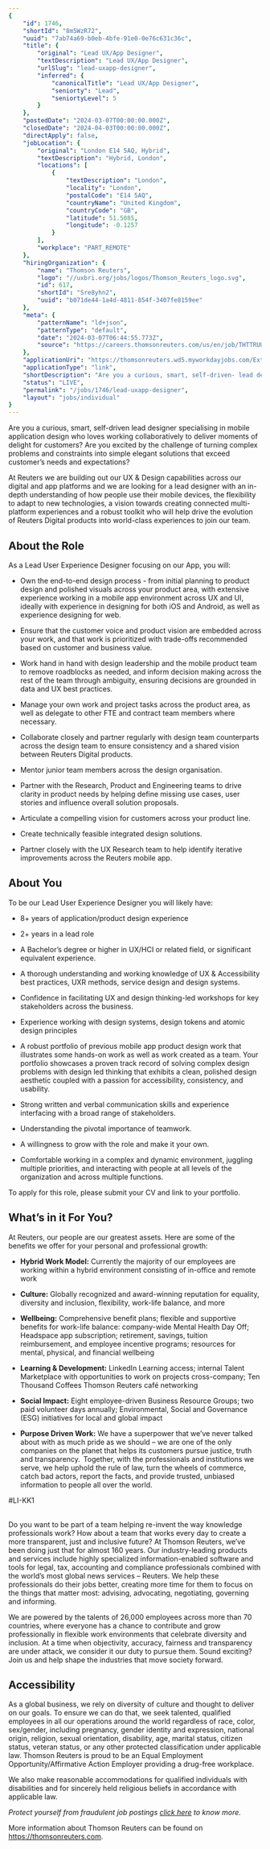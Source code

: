 ```yaml
---
{
	"id": 1746,
	"shortId": "8m5WzR72",
	"uuid": "7ab74a69-b0eb-4bfe-91e0-0e76c631c36c",
	"title": {
		"original": "Lead UX/App Designer",
		"textDescription": "Lead UX/App Designer",
		"urlSlug": "lead-uxapp-designer",
		"inferred": {
			"canonicalTitle": "Lead UX/App Designer",
			"seniorty": "Lead",
			"seniortyLevel": 5
		}
	},
	"postedDate": "2024-03-07T00:00:00.000Z",
	"closedDate": "2024-04-03T00:00:00.000Z",
	"directApply": false,
	"jobLocation": {
		"original": "London E14 5AQ, Hybrid",
		"textDescription": "Hybrid, London",
		"locations": [
			{
				"textDescription": "London",
				"locality": "London",
				"postalCode": "E14 5AQ",
				"countryName": "United Kingdom",
				"countryCode": "GB",
				"latitude": 51.5085,
				"longitude": -0.1257
			}
		],
		"workplace": "PART_REMOTE"
	},
	"hiringOrganization": {
		"name": "Thomson Reuters",
		"logo": "//uxbri.org/jobs/logos/Thomson_Reuters_logo.svg",
		"id": 617,
		"shortId": "Sre8yhn2",
		"uuid": "b071de44-1a4d-4811-854f-3407fe8159ee"
	},
	"meta": {
		"patternName": "ld+json",
		"patternType": "default",
		"date": "2024-03-07T06:44:55.773Z",
		"source": "https://careers.thomsonreuters.com/us/en/job/THTTRUUSJREQ176838EXTERNALENUS/Lead-UX-App-Designer?utm_source=indeed&utm_medium=phenom-feeds"
	},
	"applicationUri": "https://thomsonreuters.wd5.myworkdayjobs.com/External_Career_Site/login?redirect=%2FExternal_Career_Site%2Fjob%2FGBR-London-5-Canada-Square%2FLead-UX-App-Designer_JREQ176838%2Fapply%3F",
	"applicationType": "link",
	"shortDescription": "Are you a curious, smart, self-driven- lead designer specialising in mobile application design who loves working collaboratively to deliver moments of delight for customers? Are you excited by the",
	"status": "LIVE",
	"permalink": "/jobs/1746/lead-uxapp-designer",
	"layout": "jobs/individual"
}
---
```

<p>Are you a curious, smart, self-driven lead designer specialising in mobile application design who loves working collaboratively to deliver moments of delight for customers? Are you excited by the challenge of turning complex problems and constraints into simple elegant solutions that exceed customer’s needs and expectations?</p><p>At Reuters we are building out our UX &amp; Design capabilities across our digital and app platforms and we are looking for a lead designer with an in-depth understanding of how people use their mobile devices, the flexibility to adapt to new technologies, a vision towards creating connected multi-platform experiences and a robust toolkit who will help drive the evolution of Reuters Digital products into world-class experiences to join our team.</p><h2>About the Role</h2><p>As a Lead User Experience Designer focusing on our App, you will:</p><ul><li><p>Own the end-to-end design process - from initial planning to product design and polished visuals across your product area, with extensive experience working in a mobile app environment across UX and UI, ideally with experience in designing for both iOS and Android, as well as experience designing for web.</p></li><li><p>Ensure that the customer voice and product vision are embedded across your work, and that work is prioritized with trade-offs recommended based on customer and business value.</p></li><li><p>Work hand in hand with design leadership and the mobile product team to remove roadblocks as needed, and inform decision making across the rest of the team through ambiguity, ensuring decisions are grounded in data and UX best practices.</p></li><li><p>Manage your own work and project tasks across the product area, as well as delegate to other FTE and contract team members where necessary.</p></li><li><p>Collaborate closely and partner regularly with design team counterparts across the design team to ensure consistency and a shared vision between Reuters Digital products.</p></li><li><p>Mentor junior team members across the design organisation.</p></li><li><p>Partner with the Research, Product and Engineering teams to drive clarity in product needs by helping define missing use cases, user stories and influence overall solution proposals.</p></li><li><p>Articulate a compelling vision for customers across your product line.</p></li><li><p>Create technically feasible integrated design solutions.</p></li><li><p>Partner closely with the UX Research team to help identify iterative improvements across the Reuters mobile app.</p></li></ul><h2>About You&nbsp;</h2><p>To be our Lead User Experience Designer you will likely have:</p><ul><li><p>8+ years of application/product design experience</p></li><li><p>2+ years in a lead role</p></li><li><p>A Bachelor’s degree or higher in UX/HCI or related field, or significant equivalent experience.</p></li><li><p>A thorough understanding and working knowledge of UX &amp; Accessibility best practices, UXR methods, service design and design systems.</p></li><li><p>Confidence in facilitating UX and design thinking-led workshops for key stakeholders across the business.</p></li><li><p>Experience working with design systems, design tokens and atomic design principles</p></li><li><p>A robust portfolio of previous mobile app product design work that illustrates some hands-on work as well as work created as a team. Your portfolio showcases a proven track record of solving complex design problems with design led thinking that exhibits a clean, polished design aesthetic coupled with a passion for accessibility, consistency, and usability.</p></li><li><p>Strong written and verbal communication skills and experience interfacing with a broad range of stakeholders.</p></li><li><p>Understanding the pivotal importance of teamwork.</p></li><li><p>A willingness to grow with the role and make it your own.&nbsp;</p></li><li><p>Comfortable working in a complex and dynamic environment, juggling multiple priorities, and interacting with people at all levels of the organization and across multiple functions.&nbsp;</p></li></ul><p>To apply for this role, please submit your CV and link to your portfolio.</p><h2>What’s in it For You?</h2><p>At Reuters, our people are our greatest assets. Here are some of the benefits we offer for your personal and professional growth:&nbsp;</p><ul><li><p><strong>Hybrid Work Model:</strong> Currently the majority of our employees are working within a hybrid environment consisting of in-office and remote work&nbsp;</p></li><li><p><strong>Culture:</strong> Globally recognized and award-winning reputation for equality, diversity and inclusion, flexibility, work-life balance, and more &nbsp;</p></li><li><p><strong>Wellbeing:</strong> Comprehensive benefit plans; flexible and supportive benefits for work-life balance: company-wide Mental Health Day Off; Headspace app subscription; retirement, savings, tuition reimbursement, and employee incentive programs; resources for mental, physical, and financial wellbeing &nbsp;</p></li><li><p><strong>Learning &amp; Development:</strong> LinkedIn Learning access; internal Talent Marketplace with opportunities to work on projects cross-company; Ten Thousand Coffees Thomson Reuters café networking &nbsp;</p></li><li><p><strong>Social Impact:</strong> Eight employee-driven Business Resource Groups; two paid volunteer days annually; Environmental, Social and Governance (ESG) initiatives for local and global impact &nbsp;</p></li><li><p><strong>Purpose Driven Work:</strong> We have a superpower that we’ve never talked about with as much pride as we should – we are one of the only companies on the planet that helps its customers pursue justice, truth and transparency.  Together, with the professionals and institutions we serve, we help uphold the rule of law, turn the wheels of commerce, catch bad actors, report the facts, and provide trusted, unbiased information to people all over the world. &nbsp;</p></li></ul><p>#LI-KK1</p><p><br>Do you want to be part of a team helping re-invent the way knowledge professionals work? How about a team that works every day to create a more transparent, just and inclusive future? At Thomson Reuters, we’ve been doing just that for almost 160 years. Our industry-leading products and services include highly specialized information-enabled software and tools for legal, tax, accounting and compliance professionals combined with the world’s most global news services – Reuters. We help these professionals do their jobs better, creating more time for them to focus on the things that matter most: advising, advocating, negotiating, governing and informing.</p><p>We are powered by the talents of 26,000 employees across more than 70 countries, where everyone has a chance to contribute and grow professionally in flexible work environments that celebrate diversity and inclusion. At a time when objectivity, accuracy, fairness and transparency are under attack, we consider it our duty to pursue them. Sound exciting? Join us and help shape the industries that move society forward.&nbsp;</p><h2>Accessibility&nbsp;</h2><p>As a global business, we rely on diversity of culture and thought to deliver on our goals. To ensure we can do that, we seek talented, qualified employees in all our operations around the world regardless of race, color, sex/gender, including pregnancy, gender identity and expression, national origin, religion, sexual orientation, disability, age, marital status, citizen status, veteran status, or any other protected classification under applicable law. Thomson Reuters is proud to be an Equal Employment Opportunity/Affirmative Action Employer providing a drug-free workplace.</p><p>We also make reasonable accommodations for qualified individuals with disabilities and for sincerely held religious beliefs in accordance with applicable law.</p><p><em>Protect yourself from fraudulent job postings </em><a target="_blank" rel="noopener noreferrer nofollow" href="https://www.thomsonreuters.com/content/dam/ewp-m/documents/careers/en/pdf/onboarding/fake_job_posting_scam_careers_site.pdf"><em>click here</em></a><em> to know more.</em></p><p>More information about Thomson Reuters can be found on <a target="_blank" rel="noopener noreferrer nofollow" href="https://thomsonreuters.com">https://thomsonreuters.com</a>.</p>
